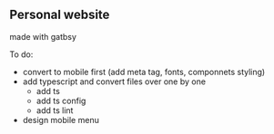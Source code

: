 ## Personal website
made with gatbsy 

To do:
  - convert to mobile first (add meta tag, fonts, componnets styling)
  - add typescript and convert files over one by one
    - add ts 
    - add ts config
    - add ts lint
  - design mobile menu
  